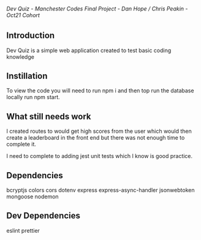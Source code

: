 ###### Dev Quiz - Manchester Codes Final Project - Dan Hope / Chris Peakin - Oct21 Cohort ######

## Introduction ##
Dev Quiz is a simple web application created to test basic coding knowledge

## Instillation ##

To view the code you will need to run npm i and then top run the database locally run npm start.

## What still needs work ##

I created routes to would get high scores from the user which would then create a leaderboard in the front end
but there was not enough time to complete it. 

I need to complete to adding jest unit tests which I know is good practice. 

## Dependencies ##

bcryptjs
colors
cors
dotenv
express
express-async-handler
jsonwebtoken
mongoose
nodemon

## Dev Dependencies ##

eslint 
prettier
